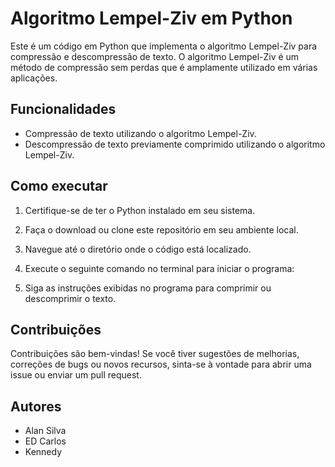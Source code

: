 # Algoritmo Lempel-Ziv em Python

Este é um código em Python que implementa o algoritmo Lempel-Ziv para compressão e descompressão de texto. O algoritmo Lempel-Ziv é um método de compressão sem perdas que é amplamente utilizado em várias aplicações.

## Funcionalidades

- Compressão de texto utilizando o algoritmo Lempel-Ziv.
- Descompressão de texto previamente comprimido utilizando o algoritmo Lempel-Ziv.

## Como executar

1. Certifique-se de ter o Python instalado em seu sistema.
2. Faça o download ou clone este repositório em seu ambiente local.
3. Navegue até o diretório onde o código está localizado.
4. Execute o seguinte comando no terminal para iniciar o programa:


5. Siga as instruções exibidas no programa para comprimir ou descomprimir o texto.

## Contribuições

Contribuições são bem-vindas! Se você tiver sugestões de melhorias, correções de bugs ou novos recursos, sinta-se à vontade para abrir uma issue ou enviar um pull request.

## Autores

- Alan Silva
- ED Carlos
- Kennedy

